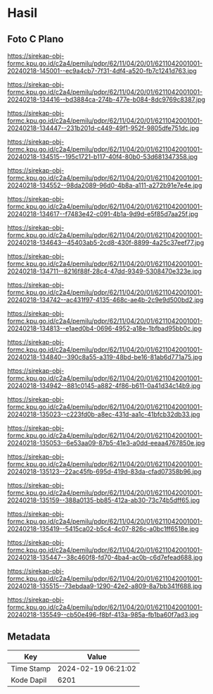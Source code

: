 # Hasil

## Foto C Plano

https://sirekap-obj-formc.kpu.go.id/c2a4/pemilu/pdpr/62/11/04/20/01/6211042001001-20240218-145001--ec9a4cb7-7f31-4df4-a520-fb7c1241d763.jpg

https://sirekap-obj-formc.kpu.go.id/c2a4/pemilu/pdpr/62/11/04/20/01/6211042001001-20240218-134416--bd3884ca-274b-477e-b084-8dc9769c8387.jpg

https://sirekap-obj-formc.kpu.go.id/c2a4/pemilu/pdpr/62/11/04/20/01/6211042001001-20240218-134447--231b201d-c449-49f1-952f-9805dfe751dc.jpg

https://sirekap-obj-formc.kpu.go.id/c2a4/pemilu/pdpr/62/11/04/20/01/6211042001001-20240218-134515--195c1721-b117-40f4-80b0-53d681347358.jpg

https://sirekap-obj-formc.kpu.go.id/c2a4/pemilu/pdpr/62/11/04/20/01/6211042001001-20240218-134552--98da2089-96d0-4b8a-a111-a272b91e7e4e.jpg

https://sirekap-obj-formc.kpu.go.id/c2a4/pemilu/pdpr/62/11/04/20/01/6211042001001-20240218-134617--f7483e42-c091-4b1a-9d9d-e5f85d7aa25f.jpg

https://sirekap-obj-formc.kpu.go.id/c2a4/pemilu/pdpr/62/11/04/20/01/6211042001001-20240218-134643--45403ab5-2cd8-430f-8899-4a25c37eef77.jpg

https://sirekap-obj-formc.kpu.go.id/c2a4/pemilu/pdpr/62/11/04/20/01/6211042001001-20240218-134711--8216f88f-28c4-47dd-9349-5308470e323e.jpg

https://sirekap-obj-formc.kpu.go.id/c2a4/pemilu/pdpr/62/11/04/20/01/6211042001001-20240218-134742--ac431f97-4135-468c-ae4b-2c9e9d500bd2.jpg

https://sirekap-obj-formc.kpu.go.id/c2a4/pemilu/pdpr/62/11/04/20/01/6211042001001-20240218-134813--e1aed0b4-0696-4952-a18e-1bfbad95bb0c.jpg

https://sirekap-obj-formc.kpu.go.id/c2a4/pemilu/pdpr/62/11/04/20/01/6211042001001-20240218-134840--390c8a55-a319-48bd-be16-81ab6d771a75.jpg

https://sirekap-obj-formc.kpu.go.id/c2a4/pemilu/pdpr/62/11/04/20/01/6211042001001-20240218-134942--881c0145-a882-4f86-b611-0a41d34c14b9.jpg

https://sirekap-obj-formc.kpu.go.id/c2a4/pemilu/pdpr/62/11/04/20/01/6211042001001-20240218-135023--c223fd0b-a8ec-431d-aa1c-41bfcb32db33.jpg

https://sirekap-obj-formc.kpu.go.id/c2a4/pemilu/pdpr/62/11/04/20/01/6211042001001-20240218-135053--6e53aa09-87b5-41e3-a0dd-eeaa4767850e.jpg

https://sirekap-obj-formc.kpu.go.id/c2a4/pemilu/pdpr/62/11/04/20/01/6211042001001-20240218-135123--22ac45fb-695d-419d-83da-cfad07358b96.jpg

https://sirekap-obj-formc.kpu.go.id/c2a4/pemilu/pdpr/62/11/04/20/01/6211042001001-20240218-135159--388a0135-bb85-412a-ab30-73c74b5dff65.jpg

https://sirekap-obj-formc.kpu.go.id/c2a4/pemilu/pdpr/62/11/04/20/01/6211042001001-20240218-135419--5415ca02-b5c4-4c07-826c-a0bc1ff6518e.jpg

https://sirekap-obj-formc.kpu.go.id/c2a4/pemilu/pdpr/62/11/04/20/01/6211042001001-20240218-135447--38c460f8-fd70-4ba4-ac0b-c6d7efead688.jpg

https://sirekap-obj-formc.kpu.go.id/c2a4/pemilu/pdpr/62/11/04/20/01/6211042001001-20240218-135515--73ebdaa9-1290-42e2-a809-8a7bb341f688.jpg

https://sirekap-obj-formc.kpu.go.id/c2a4/pemilu/pdpr/62/11/04/20/01/6211042001001-20240218-135549--cb50e496-f8bf-413a-985a-fb1ba60f7ad3.jpg


## Metadata

| Key        | Value               |
| ---------- | ------------------- |
| Time Stamp | 2024-02-19 06:21:02 |
| Kode Dapil | 6201                |



